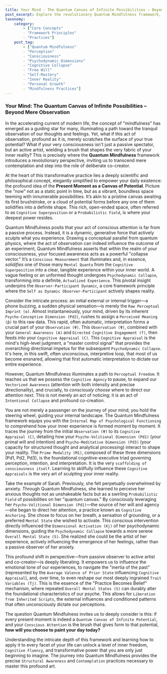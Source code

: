 ```yaml
---
title: Your Mind - The Quantum Canvas of Infinite Possibilities – Beyond Mere Observation
post_excerpt: Explore the revolutionary Quantum Mindfulness framework, which posits that your conscious attention is not merely observing reality, but actively co-creating it. Learn how your mind acts as a "quantum canvas," transforming probabilistic potential into lived experience through intentional engagement with its underlying psychodynamic dimensions. Discover how to move from passive contemplation to active mastery of your inner world.
taxonomy:
    category:
        - ["Core Concepts"
        - "Framework Principles"
        - "Practices"]
    post_tag:
        - ["Quantum Mindfulness"
        - "Perception"
        - "Consciousness"
        - "Psychodynamic Dimensions"
        - "Cognitive Collapse"
        - "Free Will"
        - "Self-Mastery"
        - "Inner Reality"
        - "Personal Growth"
        - "Mindfulness Practices"]
---
```

### Your Mind: The Quantum Canvas of Infinite Possibilities – Beyond Mere Observation

In the accelerating current of modern life, the concept of "mindfulness" has emerged as a guiding star for many, illuminating a path toward the tranquil observation of our thoughts and feelings. Yet, what if this act of observation, profound as it is, merely scratches the surface of your true potential? What if your very consciousness isn't just a passive spectator, but an active artist, wielding a brush that shapes the very fabric of your inner reality? This is precisely where the **Quantum Mindfulness** framework introduces a revolutionary perspective, inviting us to transcend mere contemplation and step into the role of deliberate co-creator.

At the heart of this transformative practice lies a deeply scientific and philosophical concept, elegantly simplified to empower your daily existence: the profound idea of the **Present Moment as a Canvas of Potential**. Picture the "now" not as a static point in time, but as a vibrant, boundless space teeming with innumerable possibilities. It’s akin to a pristine canvas awaiting its first brushstroke, or a cloud of potential forms before any one of them solidifies into a definite shape. This rich, open-ended space, often referred to as `Cognitive Superposition` or a `Probabilistic Field`, is where your deepest power resides.

Quantum Mindfulness posits that your act of conscious attention is far from a passive process. Instead, it is a dynamic, generative force that actively sculpts what you experience. Drawing a conceptual parallel from quantum physics, where the act of observation can indeed influence the outcome of an experiment, Quantum Mindfulness asserts that within the realm of your consciousness, your focused awareness acts as a powerful "collapse vector." It’s a `Conscious Measurement` that illuminates and, in essence, *solidifies* one of those many `Mental Quanta` from the `Cognitive Superposition` into a clear, tangible experience within your inner world. A vague feeling or an unformed thought undergoes `Psychodynamic Collapse`, transforming into a definite, `Actualized Experience`. This pivotal insight underpins the `Observer-Participant Dynamic`, a core framework principle where the `Self as Dynamic Observer-Participant` actively shapes reality.

Consider the intricate process: an initial external or internal trigger—a phone buzzing, a sudden physical sensation—is merely the `Raw Perceptual Imprint (α)`. Almost instantaneously, your mind, driven by its inherent `Psycho-Conceptive Dimension (Pd2)`, rushes to assign a `Perceived Meaning (β)` to this raw data. This rapid, often automatic, interpretation forms a crucial part of your `Observation (Ψ)`. This `Observation (Ψ)`, combined with your `General Awareness (A)` and `Directed Cognitive Engagement (f)`, then feeds into your `Cognitive Appraisal (C)`. This `Cognitive Appraisal` is the mind's high-level judgment, a "master control signal" that provides the overarching directional impetus for the subsequent `Psychodynamic Collapse`. It's here, in this swift, often unconscious, interpretive loop, that most of us become ensnared, allowing that first automatic interpretation to dictate our entire experience.

However, Quantum Mindfulness illuminates a path to `Perceptual Freedom`. It teaches us that we possess the `Cognitive Agency` to pause, to expand our `Vectorized Awareness` (attention with both intensity and precise directionality), and crucially, to *consciously choose* where to direct our attention next. This is not merely an act of noticing; it is an act of `Intentional Collapse` and profound co-creation.

You are not merely a passenger on the journey of your mind; you hold the steering wheel, guiding your internal landscape. The Quantum Mindfulness framework equips you with the `Internal Map of Psychological Functioning` to comprehend how your inner experience is formed moment by moment. It traces the journey from the initial `Observation (Ψ)` to its `Cognitive Appraisal (C)`, detailing how your `Psycho-Volitional Dimension (Pd1)` (your primal will and intention) and `Psycho-Meditative Dimension (Pd3)` (your capacity for structured thought and analytical processing) interact to shape your reality. The `Prime Modality (M1)`, composed of these three dimensions (Pd1, Pd2, Pd3), is the foundational cognitive-executive triad governing perception, intention, and interpretation. It is the very `scaffolding of consciousness itself`. Learning to skillfully influence these `Cognitive Appraisals` is the very art of sculpting your inner reality.

Take the example of Sarah. Previously, she felt perpetually overwhelmed by anxiety. Through Quantum Mindfulness, she learned to perceive her anxious thoughts not as unshakeable facts but as a swirling `Probabilistic Field` of possibilities on her "quantum canvas." By consciously leveraging her `Psycho-Volitional Dimension (Pd1)`—the source of her will and agency—she began to direct her attention, a practice known as `Cognitive Anchoring`. She chose to focus on her breath, a sensation of grounding, or a preferred `Mental State` she wished to activate. This conscious intervention directly influenced the `Dimensional Activation (Kj)` of her psychodynamic dimensions, guiding the `Psychodynamic Collapse` towards a more serene `Overall Mental State (S)`. She realized she could be the artist of her experience, actively influencing the emergence of her feelings, rather than a passive observer of her anxiety.

This profound shift in perspective—from passive observer to active artist and co-creator—is deeply liberating. It empowers us to influence the emotional tone of our experiences, to navigate the "inertia of the past" (represented by the `Average Valence of Prior State` influencing `Cognitive Appraisal`), and, over time, to even reshape our most deeply ingrained `Trait Variables (Tj)`. This is the essence of the "Practice Becomes Belief" mechanism, where repeated `Overall Mental States (S)` can durably alter the foundational characteristics of our psyche. This allows for `Liberation from Inherited Scripts`, the external influences and conditioned patterns that often unconsciously dictate our perceptions.

The question Quantum Mindfulness invites us to deeply consider is this: if every present moment is indeed a `Quantum Canvas of Infinite Potential`, and your `Conscious Attention` is the brush that gives form to that potential, **how will you choose to paint your day today?**

Understanding the intricate depth of this framework and learning how to apply it to every facet of your life can unlock a level of inner freedom, `Cognitive Fluency`, and transformative power that you are only just beginning to imagine. The journey into Quantum Mindfulness provides the precise `Structural Awareness` and `Contemplation` practices necessary to master this profound art.